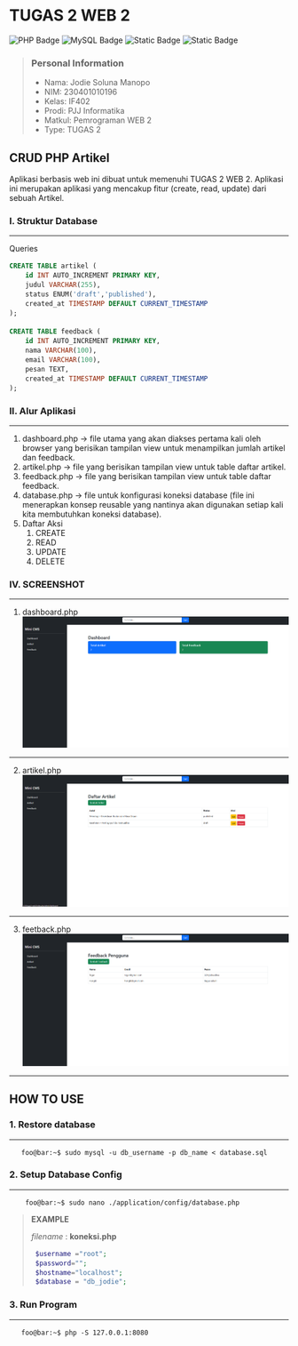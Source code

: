 # TUGAS 2 WEB 2
![PHP Badge](https://img.shields.io/badge/PHP-777BB4?logo=php&logoColor=fff&style=flat)
![MySQL Badge](https://img.shields.io/badge/MySQL-4479A1?logo=mysql&logoColor=fff&style=flat)
![Static Badge](https://img.shields.io/badge/JodieSolunaManopo-230401010196-blue?style=flat&color=orange)
![Static Badge](https://img.shields.io/badge/WEB2-IF402-blue?style=flat&labelColor=green)

> ### Personal Information
> * Nama: Jodie Soluna Manopo
> * NIM: 230401010196
> * Kelas: IF402
> * Prodi: PJJ Informatika
> * Matkul: Pemrograman WEB 2
> * Type: TUGAS 2

## CRUD PHP Artikel
Aplikasi berbasis web ini dibuat untuk memenuhi TUGAS 2 WEB 2. Aplikasi ini merupakan aplikasi yang mencakup fitur (create, read, update) dari sebuah Artikel.

### I. Struktur Database
---
Queries
```sql
CREATE TABLE artikel (
    id INT AUTO_INCREMENT PRIMARY KEY,
    judul VARCHAR(255),
    status ENUM('draft','published'),
    created_at TIMESTAMP DEFAULT CURRENT_TIMESTAMP
);

CREATE TABLE feedback (
    id INT AUTO_INCREMENT PRIMARY KEY,
    nama VARCHAR(100),
    email VARCHAR(100),
    pesan TEXT,
    created_at TIMESTAMP DEFAULT CURRENT_TIMESTAMP
);
```

### II. Alur Aplikasi
---
1. dashboard.php -> file utama yang akan diakses pertama kali oleh browser yang berisikan tampilan view untuk menampilkan jumlah artikel dan feedback.
2. artikel.php -> file yang berisikan tampilan view untuk table daftar artikel.
3. feedback.php -> file yang berisikan tampilan view untuk table daftar feedback.
4. database.php -> file untuk konfigurasi koneksi database (file ini menerapkan konsep reusable yang nantinya akan digunakan setiap kali kita membutuhkan koneksi database).
5. Daftar Aksi
    1. CREATE
    2. READ
    3. UPDATE
    4. DELETE

### IV. SCREENSHOT
---
1. dashboard.php
    ![dashboard](screenshots/dashboard.png)
---
2. artikel.php
    ![artikel](screenshots/artikel.png)
---
3. feetback.php
    ![feedback](screenshots/feedback.png)
---
## HOW TO USE
### 1. Restore database
---
```console
   foo@bar:~$ sudo mysql -u db_username -p db_name < database.sql
```
### 2. Setup Database Config
---
```console
    foo@bar:~$ sudo nano ./application/config/database.php
```

> **EXAMPLE**
>
> *filename* : **koneksi.php**
>
>   ```php
>    $username ="root";
>    $password="";
>    $hostname="localhost";
>    $database = "db_jodie"; 
>   ```


### 3. Run Program
---
```console
   foo@bar:~$ php -S 127.0.0.1:8080
```
